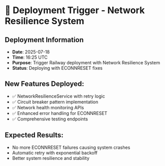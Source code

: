 # 🚀 Deployment Trigger - Network Resilience System

## Deployment Information
- **Date**: 2025-07-18
- **Time**: 16:25 UTC
- **Purpose**: Trigger Railway deployment with Network Resilience System
- **Status**: Deploying with ECONNRESET fixes

## New Features Deployed:
- ✅ NetworkResilienceService with retry logic
- ✅ Circuit breaker pattern implementation  
- ✅ Network health monitoring APIs
- ✅ Enhanced error handling for ECONNRESET
- ✅ Comprehensive testing endpoints

## Expected Results:
- No more ECONNRESET failures causing system crashes
- Automatic retry with exponential backoff
- Better system resilience and stability 